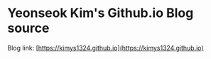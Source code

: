 # Yeonseok Kim's Github.io Blog source

Blog link: [https://kimys1324.github.io](https://kimys1324.github.io)
